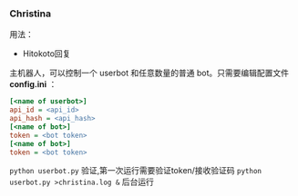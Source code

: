 ### Christina 

用法：
- Hitokoto回复 

主机器人，可以控制一个 userbot 和任意数量的普通 bot。只需要编辑配置文件 __config.ini__ ：

```ini
[<name of userbot>]
api_id = <api_id>
api_hash = <api_hash>
[<name of bot>]
token = <bot token>
[<name of bot>]
token = <bot token>
```

```python userbot.py``` 验证,第一次运行需要验证token/接收验证码
```python userbot.py >christina.log &``` 后台运行
